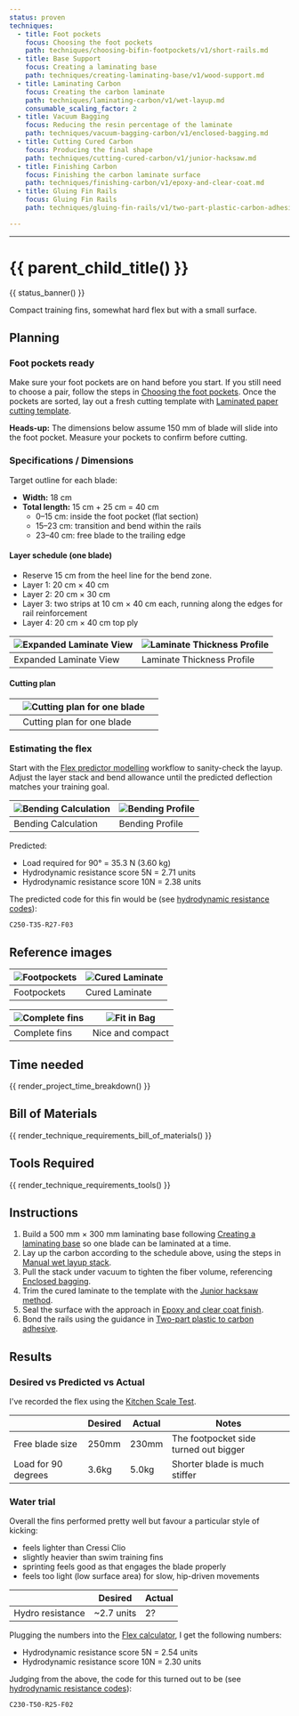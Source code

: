 ```yaml
---
status: proven
techniques:
  - title: Foot pockets
    focus: Choosing the foot pockets
    path: techniques/choosing-bifin-footpockets/v1/short-rails.md
  - title: Base Support
    focus: Creating a laminating base
    path: techniques/creating-laminating-base/v1/wood-support.md
  - title: Laminating Carbon
    focus: Creating the carbon laminate
    path: techniques/laminating-carbon/v1/wet-layup.md
    consumable_scaling_factor: 2
  - title: Vacuum Bagging
    focus: Reducing the resin percentage of the laminate
    path: techniques/vacuum-bagging-carbon/v1/enclosed-bagging.md
  - title: Cutting Cured Carbon
    focus: Producing the final shape
    path: techniques/cutting-cured-carbon/v1/junior-hacksaw.md
  - title: Finishing Carbon
    focus: Finishing the carbon laminate surface
    path: techniques/finishing-carbon/v1/epoxy-and-clear-coat.md
  - title: Gluing Fin Rails
    focus: Gluing Fin Rails
    path: techniques/gluing-fin-rails/v1/two-part-plastic-carbon-adhesive.md

---
```


---
# {{ parent_child_title() }}
{{ status_banner() }}

Compact training fins, somewhat hard flex but with a small surface.

## Planning

### Foot pockets ready
Make sure your foot pockets are on hand before you start. If you still need to choose a pair, follow the steps in [Choosing the foot pockets](../../../techniques/choosing-bifin-footpockets/v1/short-rails.md). Once the pockets are sorted, lay out a fresh cutting template with [Laminated paper cutting template](../../../techniques/cutting-template/v1/paper-laminate.md).

**Heads-up:** The dimensions below assume 150 mm of blade will slide into the foot pocket. Measure your pockets to confirm before cutting.

### Specifications / Dimensions
Target outline for each blade:

- **Width:** 18 cm
- **Total length:** 15 cm + 25 cm = 40 cm
    - 0–15 cm: inside the foot pocket (flat section)
    - 15–23 cm: transition and bend within the rails
    - 23–40 cm: free blade to the trailing edge

#### Layer schedule (one blade)
- Reserve 15 cm from the heel line for the bend zone.
- Layer 1: 20 cm × 40 cm
- Layer 2: 20 cm × 30 cm
- Layer 3: two strips at 10 cm × 40 cm each, running along the edges for rail reinforcement
- Layer 4: 20 cm × 40 cm top ply



| ![Expanded Laminate View](expanded.svg) | ![Laminate Thickness Profile](thickness.svg) |
|-----------------------------------------|----------------------------------------------|
| Expanded Laminate View                  | Laminate Thickness Profile                   |

#### Cutting plan

|  | ![Cutting plan for one blade](cutting_plan.svg) |  |
|--|-------------------------------------------------|--|
|  | Cutting plan for one blade                      |  |

### Estimating the flex
Start with the [Flex predictor modelling](../../../techniques/predicting-flex/v1/tapered-cantilever-beam.md) workflow to sanity-check the layup. Adjust the layer stack and bend allowance until the predicted deflection matches your training goal.

| ![Bending Calculation](bending_calculation.png) | ![Bending Profile](bending_profile.png) |
|-------------------------------------------------|-----------------------------------------|
| Bending Calculation                             | Bending Profile                         |


Predicted:

- Load required for 90° = 35.3 N (3.60 kg)
- Hydrodynamic resistance score  5N = 2.71 units
- Hydrodynamic resistance score 10N = 2.38 units

The predicted code for this fin would be (see [hydrodynamic resistance codes](../../../techniques/encoding-fin-properties/v1/hydrodynamic-resistance-codes.md)): 
```
C250-T35-R27-F03
```

## Reference images

| ![Footpockets](sf_footpockets.jpeg) | ![Cured Laminate](sf_laminate_cured.jpeg) |
|-------------------------------------|-------------------------------------------|
| Footpockets                         | Cured Laminate                       |

| ![Complete fins](sf_final.jpeg) | ![Fit in Bag](fit_small.jpeg) |
|---------------------------------|-------------------------------|
| Complete fins                   | Nice and compact              |


## Time needed

{{ render_project_time_breakdown() }}

## Bill of Materials
{{ render_technique_requirements_bill_of_materials() }}

## Tools Required
{{ render_technique_requirements_tools() }}

## Instructions
1. Build a 500 mm × 300 mm laminating base following [Creating a laminating base](../../../techniques/creating-laminating-base/v1/wood-support.md) so one blade can be laminated at a time.
2. Lay up the carbon according to the schedule above, using the steps in [Manual wet layup stack](../../../techniques/laminating-carbon/v1/wet-layup.md).
3. Pull the stack under vacuum to tighten the fiber volume, referencing [Enclosed bagging](../../../techniques/vacuum-bagging-carbon/v1/enclosed-bagging.md).
4. Trim the cured laminate to the template with the [Junior hacksaw method](../../../techniques/cutting-cured-carbon/v1/junior-hacksaw.md).
5. Seal the surface with the approach in [Epoxy and clear coat finish](../../../techniques/finishing-carbon/v1/epoxy-and-clear-coat.md).
6. Bond the rails using the guidance in [Two-part plastic to carbon adhesive](../../../techniques/gluing-fin-rails/v1/two-part-plastic-carbon-adhesive.md).

## Results

### Desired vs Predicted vs Actual

I've recorded the flex using the [Kitchen Scale Test](../../../techniques/measuring-flex/v2/kitchen-scale-test.md).

|                     | Desired  | Actual | Notes                                                                                          |
|---------------------|----------|--------|------------------------------------------------------------------------------------------------|
| Free blade size     | 250mm    | 230mm  | The footpocket side turned out bigger                                                          |
| Load for 90 degrees | 3.6kg    | 5.0kg  | Shorter blade is much stiffer                                                                  |

### Water trial

Overall the fins performed pretty well but favour a particular style of kicking:

- feels lighter than Cressi Clio 
- slightly heavier than swim training fins 
- sprinting feels good as that engages the blade properly
- feels too light (low surface area) for slow, hip-driven movements

|                     | Desired    | Actual |
|---------------------|------------|--------|
| Hydro resistance    | ~2.7 units | 2?     |

Plugging the numbers into the [Flex calculator](../../../techniques/predicting-flex/v1/tapered-cantilever-beam.md), I get the following numbers:

- Hydrodynamic resistance score  5N = 2.54 units
- Hydrodynamic resistance score 10N = 2.30 units

Judging from the above, the code for this turned out to be (see [hydrodynamic resistance codes](../../../techniques/encoding-fin-properties/v1/hydrodynamic-resistance-codes.md)): 
```
C230-T50-R25-F02
```
